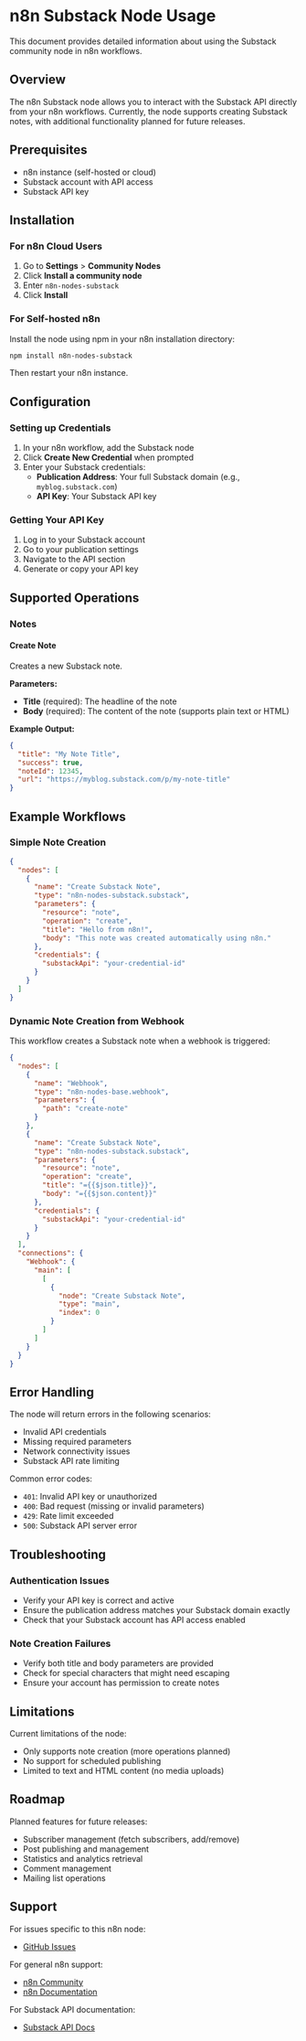 # n8n Substack Node Usage

This document provides detailed information about using the Substack community node in n8n workflows.

## Overview

The n8n Substack node allows you to interact with the Substack API directly from your n8n workflows. Currently, the node supports creating Substack notes, with additional functionality planned for future releases.

## Prerequisites

- n8n instance (self-hosted or cloud)
- Substack account with API access
- Substack API key

## Installation

### For n8n Cloud Users

1. Go to **Settings** > **Community Nodes**
2. Click **Install a community node**
3. Enter `n8n-nodes-substack`
4. Click **Install**

### For Self-hosted n8n

Install the node using npm in your n8n installation directory:

```bash
npm install n8n-nodes-substack
```

Then restart your n8n instance.

## Configuration

### Setting up Credentials

1. In your n8n workflow, add the Substack node
2. Click **Create New Credential** when prompted
3. Enter your Substack credentials:
   - **Publication Address**: Your full Substack domain (e.g., `myblog.substack.com`)
   - **API Key**: Your Substack API key

### Getting Your API Key

1. Log in to your Substack account
2. Go to your publication settings
3. Navigate to the API section
4. Generate or copy your API key

## Supported Operations

### Notes

#### Create Note
Creates a new Substack note.

**Parameters:**
- **Title** (required): The headline of the note
- **Body** (required): The content of the note (supports plain text or HTML)

**Example Output:**
```json
{
  "title": "My Note Title",
  "success": true,
  "noteId": 12345,
  "url": "https://myblog.substack.com/p/my-note-title"
}
```

## Example Workflows

### Simple Note Creation

```json
{
  "nodes": [
    {
      "name": "Create Substack Note",
      "type": "n8n-nodes-substack.substack",
      "parameters": {
        "resource": "note",
        "operation": "create",
        "title": "Hello from n8n!",
        "body": "This note was created automatically using n8n."
      },
      "credentials": {
        "substackApi": "your-credential-id"
      }
    }
  ]
}
```

### Dynamic Note Creation from Webhook

This workflow creates a Substack note when a webhook is triggered:

```json
{
  "nodes": [
    {
      "name": "Webhook",
      "type": "n8n-nodes-base.webhook",
      "parameters": {
        "path": "create-note"
      }
    },
    {
      "name": "Create Substack Note", 
      "type": "n8n-nodes-substack.substack",
      "parameters": {
        "resource": "note",
        "operation": "create",
        "title": "={{$json.title}}",
        "body": "={{$json.content}}"
      },
      "credentials": {
        "substackApi": "your-credential-id"
      }
    }
  ],
  "connections": {
    "Webhook": {
      "main": [
        [
          {
            "node": "Create Substack Note",
            "type": "main",
            "index": 0
          }
        ]
      ]
    }
  }
}
```

## Error Handling

The node will return errors in the following scenarios:
- Invalid API credentials
- Missing required parameters
- Network connectivity issues
- Substack API rate limiting

Common error codes:
- `401`: Invalid API key or unauthorized
- `400`: Bad request (missing or invalid parameters)
- `429`: Rate limit exceeded
- `500`: Substack API server error

## Troubleshooting

### Authentication Issues
- Verify your API key is correct and active
- Ensure the publication address matches your Substack domain exactly
- Check that your Substack account has API access enabled

### Note Creation Failures
- Verify both title and body parameters are provided
- Check for special characters that might need escaping
- Ensure your account has permission to create notes

## Limitations

Current limitations of the node:
- Only supports note creation (more operations planned)
- No support for scheduled publishing
- Limited to text and HTML content (no media uploads)

## Roadmap

Planned features for future releases:
- Subscriber management (fetch subscribers, add/remove)
- Post publishing and management
- Statistics and analytics retrieval
- Comment management
- Mailing list operations

## Support

For issues specific to this n8n node:
- [GitHub Issues](https://github.com/jakub-k-slys/n8n-nodes-substack/issues)

For general n8n support:
- [n8n Community](https://community.n8n.io/)
- [n8n Documentation](https://docs.n8n.io/)

For Substack API documentation:
- [Substack API Docs](https://substack.com/api)